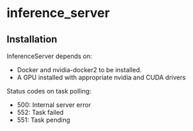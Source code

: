 # inference_server

## Installation
InferenceServer depends on:
- Docker and nvidia-docker2 to be installed.
- A GPU installed with appropriate nvidia and CUDA drivers

Status codes on task polling:
- 500: Internal server error
- 552: Task failed
- 551: Task pending

